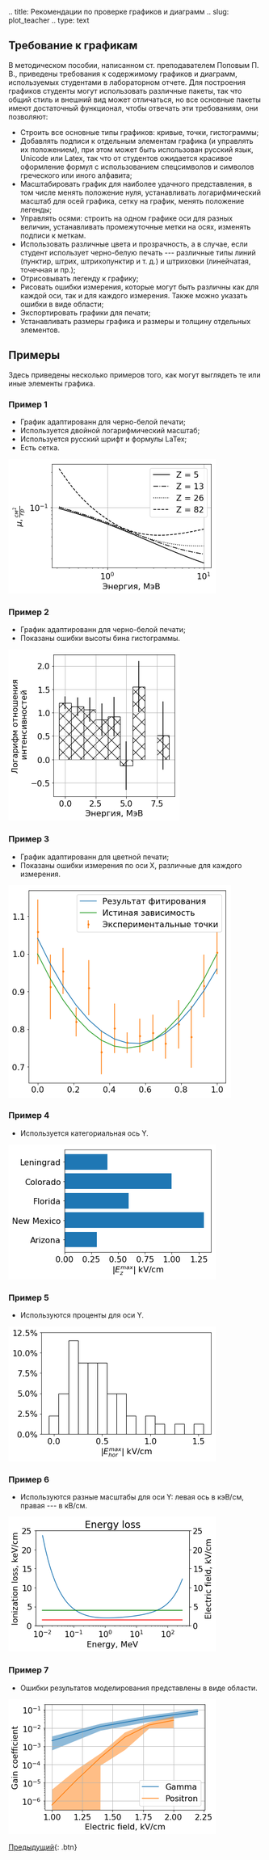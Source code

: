 .. title: Рекомендации по проверке графиков и диаграмм
.. slug: plot_teacher
.. type: text

## Требование к графикам

В методическом пособии, написанном ст. преподавателем Поповым П. В., приведены требования к содержимому графиков и диаграмм, используемых студентами в лабораторном отчете.
Для построения графиков студенты могут использовать различные пакеты, так что общий стиль и внешний вид может отличаться, но все основные пакеты имеют достаточный функционал, чтобы отвечать эти требованиям, они позволяют:

* Строить все основные типы графиков: кривые, точки, гистограммы;
* Добавлять подписи к отдельным элементам графика (и управлять их положением), при этом может быть использован русский язык, Unicode или Latex, так что от студентов ожидается красивое оформление формул с использованием спецсимволов и символов греческого или иного алфавита;
* Масштабировать график для наиболее удачного представления, в том числе менять положение нуля, устанавливать логарифмический масштаб для осей графика,  сетку на график, менять положение легенды;
* Управлять осями: строить на одном графике оси для разных величин, устанавливать промежуточные метки на осях, изменять подписи к меткам.
* Использовать различные цвета и прозрачность, а в случае, если студент использует черно-белую печать --- различные типы линий (пунктир, штрих, штрихопунктир и т. д.) и штриховки (линейчатая, точечная и пр.);
* Отрисовывать легенду к графику;
* Рисовать ошибки измерения, которые могут быть различны как для каждой оси, так и для каждого измерения. Также можно указать ошибки в виде области;
* Экспортировать графики для печати;
* Устанавливать размеры графика и размеры и толщину отдельных элементов.

## Примеры

Здесь приведены несколько примеров того, как могут выглядеть те или иные элементы графика.

### Пример 1

* График адаптированн для черно-белой печати;
* Используется двойной логарифмический масштаб;
* Используется русский шрифт и формулы LaTex;
* Есть сетка.

![Пример 1](/images/TeacherEdition/example_01.png)

### Пример 2

* График адаптированн для черно-белой печати;
* Показаны ошибки высоты бина гистограммы.

![Пример 2](/images/TeacherEdition/example_02.png)

### Пример 3

* График адаптированн для цветной печати;
* Показаны ошибки измерения по оси X, различные для каждого измерения.

![Пример 3](/images/TeacherEdition/example_03.png)

### Пример 4

* Используется категориальная ось Y.

![Пример 4](/images/TeacherEdition/example_04.png)

### Пример 5

* Используются проценты для оси Y.

![Пример 5](/images/TeacherEdition/example_05.png)

### Пример 6

* Используются разные масштабы для оси Y: левая ось в кэВ/см, правая --- в кВ/см.

![Пример 6](/images/TeacherEdition/example_06.png)

### Пример 7

* Ошибки результатов моделирования представлены в виде области.

![Пример 7](/images/TeacherEdition/example_07.png)

[Предыдущий](link://slug/usage_jupyter){: .btn}

